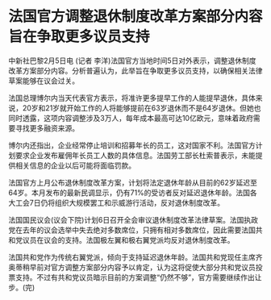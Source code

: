 # 法国官方调整退休制度改革方案部分内容 旨在争取更多议员支持

中新社巴黎2月5日电 (记者
李洋)法国官方当地时间5日对外表示，调整退休制度改革方案部分内容。分析普遍认为，此举旨在争取更多议员支持，以确保相关法律草案能够在议会过关。

法国总理博尔内当天代表官方表示，将准许更多提早工作的人能提早退休，具体来说，20岁和21岁就开始工作的人将能够提前在63岁退休而不是64岁退休。但她也同时透露，这项内容调整涉及3万人，每年成本最高可达10亿欧元，意味着政府需要寻找更多融资来源。

博尔内还指出，企业经常停止培训和招募年长的员工，这对国家不利。法国官方计划要求企业发布雇佣年长员工人数的具体信息。法国劳工部长杜索普表示，未能提供相关信息的企业以后可能将面临罚款。

法国官方上月公布退休制度改革方案，计划将法定退休年龄从目前的62岁延迟至64岁。本月发布的最新民调显示，仍有71%的受访者反对延迟退休年龄。法国各大工会7日仍将组织大规模罢工和示威游行活动，反对退休制度改革。

法国国民议会(议会下院)计划6日召开全会审议退休制度改革法律草案。法国执政党在去年的议会选举中失去绝对多数席位，只拥有相对多数席位，因此需要法国共和党议员在议会的支持。法国极左翼和极右翼党派均反对退休制度改革。

法国共和党作为传统右翼党派，倾向于支持延迟退休年龄。法国共和党现任主席齐奥蒂稍早前对官方调整方案部分内容予以肯定，认为这将促使大部分共和党议员投票支持。不过有共和党议员暗示目前的方案调整“仍然不够”，官方需要继续作出让步。(完)

